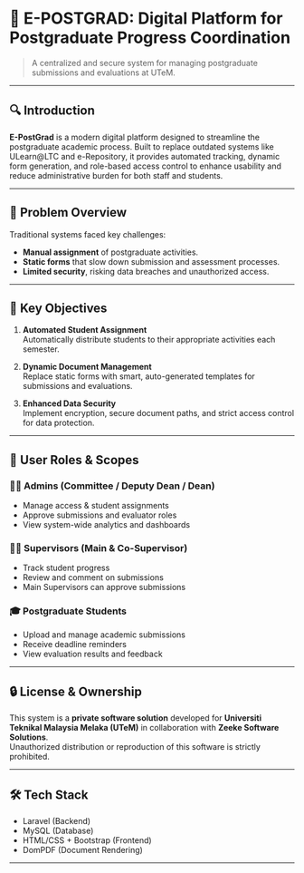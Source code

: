 # 📘 E-POSTGRAD: Digital Platform for Postgraduate Progress Coordination

> A centralized and secure system for managing postgraduate submissions and evaluations at UTeM.

---

## 🔍 Introduction

**E-PostGrad** is a modern digital platform designed to streamline the postgraduate academic process. Built to replace outdated systems like ULearn@LTC and e-Repository, it provides automated tracking, dynamic form generation, and role-based access control to enhance usability and reduce administrative burden for both staff and students.

---

## 🚩 Problem Overview

Traditional systems faced key challenges:
- **Manual assignment** of postgraduate activities.
- **Static forms** that slow down submission and assessment processes.
- **Limited security**, risking data breaches and unauthorized access.

---

## 🎯 Key Objectives

1. **Automated Student Assignment**  
   Automatically distribute students to their appropriate activities each semester.

2. **Dynamic Document Management**  
   Replace static forms with smart, auto-generated templates for submissions and evaluations.

3. **Enhanced Data Security**  
   Implement encryption, secure document paths, and strict access control for data protection.

---

## 👥 User Roles & Scopes

### 🧑‍💼 Admins (Committee / Deputy Dean / Dean)
- Manage access & student assignments
- Approve submissions and evaluator roles
- View system-wide analytics and dashboards

### 👨‍🏫 Supervisors (Main & Co-Supervisor)
- Track student progress
- Review and comment on submissions
- Main Supervisors can approve submissions

### 🎓 Postgraduate Students
- Upload and manage academic submissions
- Receive deadline reminders
- View evaluation results and feedback

---

## 🔒 License & Ownership

This system is a **private software solution** developed for
**Universiti Teknikal Malaysia Melaka (UTeM)** in collaboration with **Zeeke Software Solutions**.  
Unauthorized distribution or reproduction of this software is strictly prohibited.

---

## 🛠️ Tech Stack
- Laravel (Backend)
- MySQL (Database)
- HTML/CSS + Bootstrap (Frontend)
- DomPDF (Document Rendering)

---

